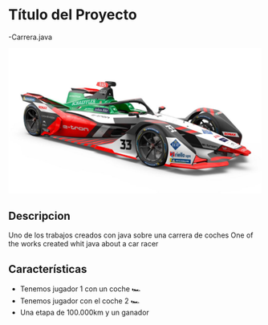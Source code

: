# Título del Proyecto
-Carrera.java


![Imagen de portada](recursos/audi-formula-e-2021.jpeg)

## Descripcion 

Uno de los trabajos creados con java sobre una carrera de coches 
One of the works created whit java about a car racer

## Características

  - Tenemos jugador 1 con un coche 🏎️
  - Tenemos jugador con el coche 2 🏎️
  - Una etapa de 100.000km y un ganador 


